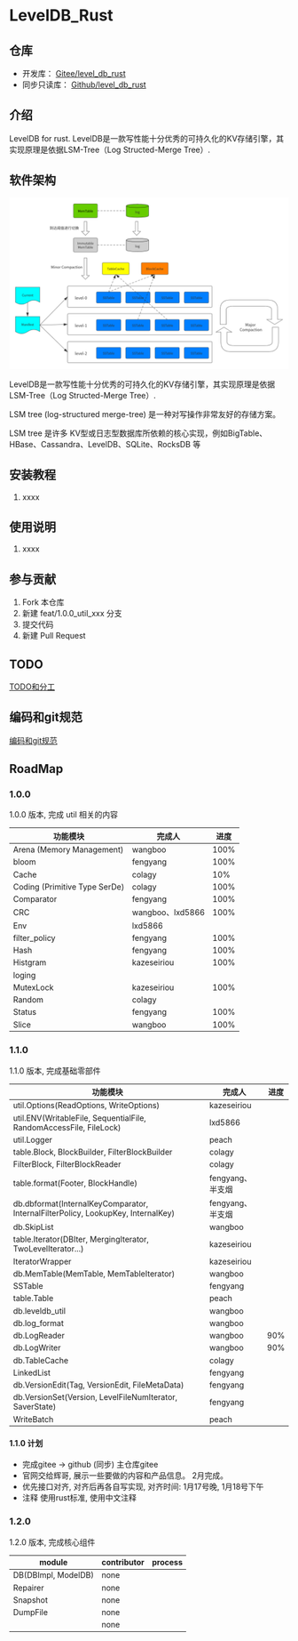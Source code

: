 # LevelDB_Rust

## 仓库
* 开发库： [Gitee/level_db_rust](https://gitee.com/rust_us/level_db_rust)
* 同步只读库： [Github/level_db_rust](https://github.com/rust-us/level_db_rust)

## 介绍

LevelDB for rust.
LevelDB是一款写性能十分优秀的可持久化的KV存储引擎，其实现原理是依据LSM-Tree（Log Structed-Merge Tree）.

## 软件架构

![LevelDB--整体架构](doc/images/LevelDB--整体架构.png)

LevelDB是一款写性能十分优秀的可持久化的KV存储引擎，其实现原理是依据LSM-Tree（Log Structed-Merge Tree）.

LSM tree (log-structured merge-tree) 是一种对写操作非常友好的存储方案。

LSM tree 是许多 KV型或日志型数据库所依赖的核心实现，例如BigTable、HBase、Cassandra、LevelDB、SQLite、RocksDB 等

## 安装教程

1. xxxx

## 使用说明

1. xxxx

## 参与贡献

1. Fork 本仓库
2. 新建 feat/1.0.0_util_xxx 分支
3. 提交代码
4. 新建 Pull Request

## TODO

[TODO和分工](doc/TODOList.md)

## 编码和git规范

[编码和git规范](doc/CodeStyle.md)

## RoadMap
### 1.0.0
1.0.0 版本, 完成 util 相关的内容

| 功能模块                          | 完成人             | 进度   |
|-------------------------------|-----------------|------|
| Arena (Memory Management)     | wangboo         | 100% |
| bloom                         | fengyang        | 100% |
| Cache                         | colagy          | 10%  |
| Coding (Primitive Type SerDe) | colagy          | 100% |
| Comparator                    | fengyang        | 100% |
| CRC                           | wangboo、lxd5866 | 100% |
| Env                           | lxd5866         |      |
| filter_policy                 | fengyang        | 100% |
| Hash                          | fengyang        | 100% |
| Histgram                      | kazeseiriou     | 100% |
| loging                        |                 |      |
| MutexLock                     | kazeseiriou     | 100% |
| Random                        | colagy          |      |
| Status                        | fengyang        | 100% |
| Slice                         | wangboo         | 100% |

### 1.1.0
1.1.0 版本, 完成基础零部件

| 功能模块                                                                             | 完成人          | 进度  |
|----------------------------------------------------------------------------------|--------------|-----|
| util.Options(ReadOptions, WriteOptions)                                          | kazeseiriou  |     |
| util.ENV(WritableFile, SequentialFile, RandomAccessFile, FileLock)               | lxd5866      |     |
| util.Logger                                                                      | peach        |     |
| table.Block, BlockBuilder, FilterBlockBuilder                                    | colagy       |     |
| FilterBlock, FilterBlockReader                                                   | colagy       |     |
| table.format(Footer, BlockHandle)                                                | fengyang、半支烟 |     |
| db.dbformat(InternalKeyComparator, InternalFilterPolicy, LookupKey, InternalKey) | fengyang、半支烟 |     |
| db.SkipList                                                                      | wangboo      |     |
| table.Iterator(DBIter, MergingIterator, TwoLevelIterator...)                     | kazeseiriou  |     |
| IteratorWrapper                                                                  | kazeseiriou  |     |
| db.MemTable(MemTable, MemTableIterator)                                          | wangboo      |     | 
| SSTable                                                                          | fengyang     |     |
| table.Table                                                                      | peach        |     |
| db.leveldb_util                                                                  | wangboo      |     |
| db.log_format                                                                    | wangboo      |     |
| db.LogReader                                                                     | wangboo      | 90% |
| db.LogWriter                                                                     | wangboo      | 90% |
| db.TableCache                                                                    | colagy       |     |
| LinkedList                                                                       | fengyang     |     |
| db.VersionEdit(Tag, VersionEdit, FileMetaData)                                   | fengyang     |     |
| db.VersionSet(Version, LevelFileNumIterator, SaverState)                         | fengyang     |     |
| WriteBatch                                                                       | peach        |     |

#### 1.1.0 计划
* 完成gitee ->  github  (同步)  主仓库gitee
* 官网交给辉哥, 展示一些要做的内容和产品信息。 2月完成。
* 优先接口对齐, 对齐后再各自写实现, 对齐时间: 1月17号晚, 1月18号下午
* 注释 使用rust标准, 使用中文注释

### 1.2.0
1.2.0 版本, 完成核心组件

| module              | contributor | process |
|---------------------|-------------|---------|
| DB(DBImpl, ModelDB) | none        |         |
| Repairer            | none        |         |
| Snapshot            | none        |         |
| DumpFile            | none        |         |
|                     | none        |         |

   
